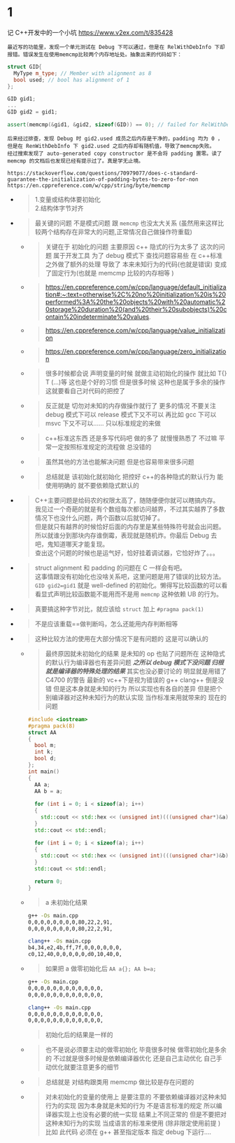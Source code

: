 
# 1

记 C++开发中的一个小坑 https://www.v2ex.com/t/835428
```console
最近写的功能里，发现一个单元测试在 Debug 下可以通过，但是在 RelWithDebInfo 下却报错。错误发生在使用memcmp比较两个内存地址处。抽象出来的代码如下：
```
```cpp
struct GID{
  MyType m_type; // Member with alignment as 8
  bool used; // bool has alignment of 1
};

GID gid1;
...
GID gid2 = gid1;

assert(memcmp(&gid1, &gid2, sizeof(GID)) == 0); // failed for RelWithDebInfo
```
```console
后来经过排查，发现 Debug 时 gid2.used 成员之后内存是干净的，padding 均为 0 ，但是在 RenWithDebInfo 下 gid2.used 之后内存却有随机值，导致了memcmp失败。
经过搜索发现了 auto-generated copy constructor 是不会将 padding 置零。读了 memcmp 的文档后也发现已经有提示过了。真是学无止境。

https://stackoverflow.com/questions/70979077/does-c-standard-guarantee-the-initialization-of-padding-bytes-to-zero-for-non
https://en.cppreference.com/w/cpp/string/byte/memcmp
```
- > 1.变量或结构体要初始化 <br> 2.结构体字节对齐
- > 最关键的问题 不是模式问题 跟 `memcmp` 也没太大关系 (虽然用来这样比较两个结构存在非常大的问题,正常情况自己做操作符重载) 
  * > 关键在于 初始化的问题 主要原因 c++ 隐式的行为太多了 这次的问题 属于开发工具 为了 debug 模式下 查找问题容易些 在 c++标准之外做了额外的处理 导致了 本来未知行为的代码(也就是错误) 变成了固定行为(也就是 memcmp 比较的内存相等 )
  * > https://en.cppreference.com/w/cpp/language/default_initialization#:~:text=otherwise%2C%20no%20initialization%20is%20performed%3A%20the%20objects%20with%20automatic%20storage%20duration%20(and%20their%20subobjects)%20contain%20indeterminate%20values.
  * > https://en.cppreference.com/w/cpp/language/value_initialization
  * > https://en.cppreference.com/w/cpp/language/zero_initialization
  * > 很多时候都会说 声明变量的时候 就做主动初始化的操作 就比如 T{} T (...)等 这也是个好的习惯 但是很多时候 这种也是属于多余的操作 这就要看自己对代码的把控了
  * > 反正就是 切勿对未知的内存做操作就行了 更多的情况 不要关注 debug 模式下可以 release 模式下又不可以 再比如 gcc 下可以 msvc 下又不可以...... 只以标准规定的来做
  * > c++标准这东西 还是多写代码吧 做的多了 就慢慢熟悉了 不过嘛 平常一定按照标准规定的流程做 总没错的
  * > 虽然其他的方法也能解决问题 但是也容易带来很多问题
  * > 总结就是 该初始化就初始化 把控好 c++的各种隐式的默认行为 能使用明确的 就不要依赖隐式默认的
- > C++主要问题是给码农的权限太高了，随随便便你就可以瞎搞内存。 <br> 我见过一个奇葩的就是有个数组每次都访问越界，不过其实越界了多数情况下也没什么问题，两个函数以后就切掉了。 <br> 但是就只有越界的时候恰好后面的内存里是某些特殊符号就会出问题。 <br> 所以就谁分到那块内存谁倒霉，表现就是随机炸。你最后 Debug 去吧，鬼知道哪天才能复现。 <br> 查出这个问题的时候也是运气好，恰好挂着调试器，它恰好炸了。。。
- > struct alignment 和 padding 的问题在 C 一样会有吧。 <br> 这事情跟没有初始化也没啥关系吧，这里问题是用了错误的比较方法。`GID gid2=gid1` 就是 well-defined 的初始化。懒得写比较函数的可以看看显式声明比较函数能不能用而不是用 `memcmp` 这种依赖 UB 的行为。
- > 真要搞这种字节对比，就应该给 `struct` 加上 `#pragma pack(1)`
- > 不是应该重载==做判断吗，怎么还能用内存判断相等
- > 这种比较方法的使用在大部分情况下是有问题的 这是可以确认的
  * > 最终原因就未初始化的结果 是未知的 op 也贴了问题所在 这种隐式的默认行为编译器也有差异问题 ***之所以 debug 模式下没问题 归根就是编译器的特殊处理的结果*** 其实也没必要讨论的 明显就是用错了 C4700 的警告 最新的 vc++下是视为错误的 g++ clang++ 倒是没错 但是这本身就是未知的行为 所以实现也有各自的差异 但是把个别编译器对这种未知行为的默认实现 当作标准来用就带来的 现在的问题
    ```c++
    #include <iostream>
    #pragma pack(8)
    struct AA
    {
      bool m;
      int k;
      bool d;
    };
    int main()
    {
      AA a;
      AA b = a;
      
      for (int i = 0; i < sizeof(a); i++)
      {
        std::cout << std::hex << (unsigned int)(((unsigned char*)&a)[i]) << ",";
      }
      std::cout << std::endl;

      for (int i = 0; i < sizeof(a); i++)
      {
        std::cout << std::hex << (unsigned int)(((unsigned char*)&b)[i]) << ",";
      }
      std::cout << std::endl;

      return 0;
    }
    ```
  * > a 未初始化结果
    ```sh
    g++ -Os main.cpp
    0,0,0,0,0,0,0,0,80,22,2,91,
    0,0,0,0,0,0,0,0,80,22,2,91,

    clang++ -Os main.cpp
    b4,34,e2,4b,ff,7f,0,0,0,0,0,0,
    c0,12,40,0,0,0,0,0,d0,10,40,0,
    ```
  * > 如果把 a 做零初始化后 `AA a{}; AA b=a;`
    ```sh
    g++ -Os main.cpp
    0,0,0,0,0,0,0,0,0,0,0,0,
    0,0,0,0,0,0,0,0,0,0,0,0,

    clang++ -Os main.cpp
    0,0,0,0,0,0,0,0,0,0,0,0,
    0,0,0,0,0,0,0,0,0,0,0,0,
    ```
    > 初始化后的结果是一样的
  * > 也不是说必须要主动的做零初始化 毕竟很多时候 做零初始化是多余的 不过就是很多时候是依赖编译器优化 还是自己主动优化 自己手动优化就要注意更多的细节
  * > 总结就是 对结构跟类用 memcmp 做比较是存在问题的
  * > 对未初始化的变量的使用上 是要注意的 不要依赖编译器对这种未知行为的实现 因为本身就是未知的行为 不是语言标准的规定 所以编译器实现上也没有必要的统一实现 结果上不同正常的 但是不要把对这种未知行为的实现 当成语言的标准来使用 (除非限定使用前提 ) 比如 此代码 必须在 g++ 甚至指定版本 指定 debug 下运行....
